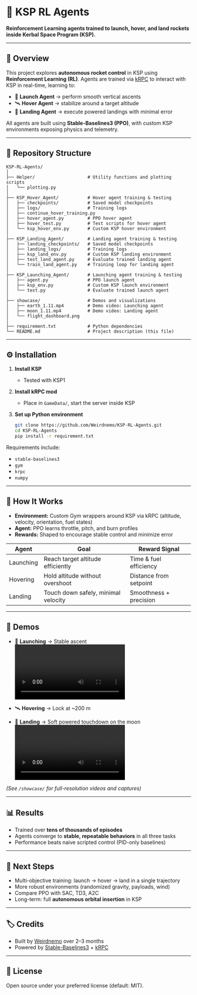 # 🚀 KSP RL Agents

**Reinforcement Learning agents trained to launch, hover, and land rockets inside Kerbal Space Program (KSP).**

---

## 🌌 Overview

This project explores **autonomous rocket control** in KSP using **Reinforcement Learning (RL)**.
Agents are trained via [kRPC](https://krpc.github.io/krpc/) to interact with KSP in real-time, learning to:

* 🔼 **Launch Agent** → perform smooth vertical ascents
* 🛰 **Hover Agent** → stabilize around a target altitude
* 🔽 **Landing Agent** → execute powered landings with minimal error

All agents are built using **Stable-Baselines3 (PPO)**, with custom KSP environments exposing physics and telemetry.

---

## 📂 Repository Structure

```
KSP-RL-Agents/
│
├── Helper/                    # Utility functions and plotting scripts
│   └── plotting.py
│
├── KSP_Hover_Agent/           # Hover agent training & testing
│   ├── checkpoints/           # Saved model checkpoints
│   ├── logs/                  # Training logs
│   ├── continue_hover_training.py
│   ├── hover_agent.py         # PPO hover agent
│   ├── hover_test.py          # Test scripts for hover agent
│   └── ksp_hover_env.py       # Custom KSP hover environment
│
├── KSP_Landing_Agent/         # Landing agent training & testing
│   ├── landing_checkpoints/   # Saved model checkpoints
│   ├── landing_logs/          # Training logs
│   ├── ksp_land_env.py        # Custom KSP landing environment
│   ├── test_land_agent.py     # Evaluate trained landing agent
│   └── train_land_agent.py    # Training loop for landing agent
│
├── KSP_Launching_Agent/       # Launching agent training & testing
│   ├── agent.py               # PPO launch agent
│   ├── ksp_env.py             # Custom KSP launch environment
│   └── test.py                # Evaluate trained launch agent
│
├── showcase/                  # Demos and visualizations
│   ├── earth_1.11.mp4         # Demo video: Launching agent
│   ├── moon_1.11.mp4          # Demo video: Landing agent
│   └── flight_dashboard.png
│
├── requirement.txt            # Python dependencies
└── README.md                  # Project description (this file)
```

---

## ⚙️ Installation

1. **Install KSP**

   * Tested with KSP1

2. **Install kRPC mod**

   * Place in `GameData/`, start the server inside KSP

3. **Set up Python environment**

   ```bash
   git clone https://github.com/Weirdnemo/KSP-RL-Agents.git
   cd KSP-RL-Agents
   pip install -r requirement.txt
   ```

Requirements include:

* `stable-baselines3`
* `gym`
* `krpc`
* `numpy`

---

## 🧠 How It Works

* **Environment:** Custom Gym wrappers around KSP via kRPC (altitude, velocity, orientation, fuel states)
* **Agent:** PPO learns throttle, pitch, and burn profiles
* **Rewards:** Shaped to encourage stable control and minimize error

| Agent     | Goal                                | Reward Signal          |
| --------- | ----------------------------------- | ---------------------- |
| Launching | Reach target altitude efficiently   | Time & fuel efficiency |
| Hovering  | Hold altitude without overshoot     | Distance from setpoint |
| Landing   | Touch down safely, minimal velocity | Smoothness + precision |

---

## 🎥 Demos

* 🚀 **Launching** → Stable ascent
  ![Launching Demo](showcase/earth_1.11.mp4)

* 🛰 **Hovering** → Lock at \~200 m

* 🔽 **Landing** → Soft powered touchdown on the moon
  ![Landing Demo](showcase/moon_1.11.mp4)

*(See `/showcase/` for full-resolution videos and captures)*

---

## 📊 Results

* Trained over **tens of thousands of episodes**
* Agents converge to **stable, repeatable behaviors** in all three tasks
* Performance beats naive scripted control (PID-only baselines)

---

## 🔮 Next Steps

* Multi-objective training: launch → hover → land in a single trajectory
* More robust environments (randomized gravity, payloads, wind)
* Compare PPO with SAC, TD3, A2C
* Long-term: full **autonomous orbital insertion** in KSP

---

## 🏷 Credits

* Built by [Weirdnemo](https://github.com/Weirdnemo) over 2–3 months
* Powered by [Stable-Baselines3](https://github.com/DLR-RM/stable-baselines3) + [kRPC](https://krpc.github.io/krpc/)

---

## 📜 License

Open source under your preferred license (default: MIT).
